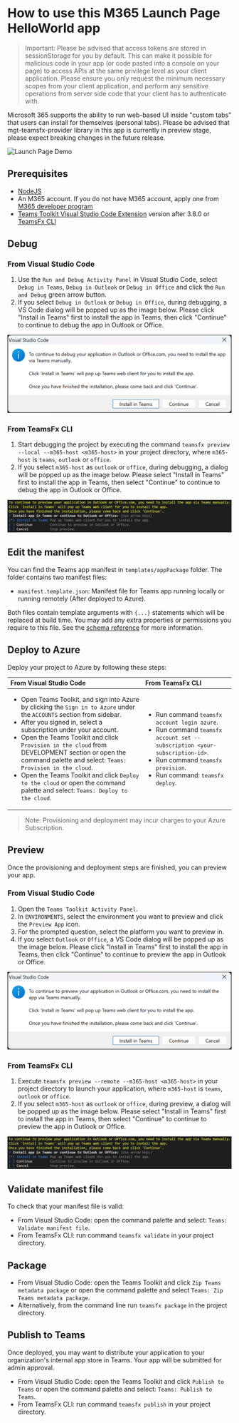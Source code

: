 # How to use this M365 Launch Page HelloWorld app

> Important: Please be advised that access tokens are stored in sessionStorage for you by default. This can make it possible for malicious code in your app (or code pasted into a console on your page) to access APIs at the same privilege level as your client application. Please ensure you only request the minimum necessary scopes from your client application, and perform any sensitive operations from server side code that your client has to authenticate with.

Microsoft 365 supports the ability to run web-based UI inside "custom tabs" that users can install for themselves (personal tabs). Please be advised that mgt-teamsfx-provider library in this app is currently in preview stage, please expect breaking changes in the future release.

![Launch Page Demo](./images/launch-page-demo.gif)

## Prerequisites

- [NodeJS](https://nodejs.org/en/)
- An M365 account. If you do not have M365 account, apply one from [M365 developer program](https://developer.microsoft.com/en-us/microsoft-365/dev-program)
- [Teams Toolkit Visual Studio Code Extension](https://aka.ms/teams-toolkit) version after 3.8.0 or [TeamsFx CLI](https://aka.ms/teamsfx-cli)

## Debug
### From Visual Studio Code
1. Use the `Run and Debug Activity Panel` in Visual Studio Code, select `Debug in Teams`, `Debug in Outlook` or `Debug in Office` and click the `Run and Debug` green arrow button.
2. If you select `Debug in Outlook` or `Debug in Office`, during debugging, a VS Code dialog will be popped up as the image below. Please click "Install in Teams" first to install the app in Teams, then click "Continue" to continue to debug the app in Outlook or Office.

  ![Install in Teams VSC Local](./images/install-in-teams-vsc-local.png)

### From TeamsFx CLI
1. Start debugging the project by executing the command `teamsfx preview --local --m365-host <m365-host>` in your project directory, where `m365-host` is `teams`, `outlook` or `office`.
2. If you select `m365-host` as `outlook` or `office`, during debugging, a dialog will be popped up as the image below. Please select "Install in Teams" first to install the app in Teams, then select "Continue" to continue to debug the app in Outlook or Office.

  ![Install in Teams CLI](./images/install-in-teams-cli.png)

## Edit the manifest

You can find the Teams app manifest in `templates/appPackage` folder. The folder contains two manifest files:
* `manifest.template.json`: Manifest file for Teams app running locally or running remotely (After deployed to Azure).

Both files contain template arguments with `{...}` statements which will be replaced at build time. You may add any extra properties or permissions you require to this file. See the [schema reference](https://docs.microsoft.com/en-us/microsoftteams/platform/resources/schema/manifest-schema) for more information.

## Deploy to Azure

Deploy your project to Azure by following these steps:

| From Visual Studio Code                                                                                                                                                                                                                                                                                                                                                  | From TeamsFx CLI                                                                                                                                                                                                                    |
| :----------------------------------------------------------------------------------------------------------------------------------------------------------------------------------------------------------------------------------------------------------------------------------------------------------------------------------------------------------------------- | :---------------------------------------------------------------------------------------------------------------------------------------------------------------------------------------------------------------------------------- |
| <ul><li>Open Teams Toolkit, and sign into Azure by clicking the `Sign in to Azure` under the `ACCOUNTS` section from sidebar.</li> <li>After you signed in, select a subscription under your account.</li><li>Open the Teams Toolkit and click `Provision in the cloud` from DEVELOPMENT section or open the command palette and select: `Teams: Provision in the cloud`.</li><li>Open the Teams Toolkit and click `Deploy to the cloud` or open the command palette and select: `Teams: Deploy to the cloud`.</li></ul> | <ul> <li>Run command `teamsfx account login azure`.</li> <li>Run command `teamsfx account set --subscription <your-subscription-id>`.</li> <li> Run command `teamsfx provision`.</li> <li>Run command: `teamsfx deploy`. </li></ul> |

> Note: Provisioning and deployment may incur charges to your Azure Subscription.

## Preview

Once the provisioning and deployment steps are finished, you can preview your app.

### From Visual Studio Code
1. Open the `Teams Toolkit Activity Panel`.
2. In `ENVIRONMENTS`, select the environment you want to preview and click the `Preview App` icon.
3. For the prompted question, select the platform you want to preview in.
4. If you select `Outlook` or `Office`, a VS Code dialog will be popped up as the image below. Please click "Install in Teams" first to install the app in Teams, then click "Continue" to continue to preview the app in Outlook or Office.

  ![Install in Teams VSC Remote](./images/install-in-teams-vsc-remote.png)

### From TeamsFx CLI
1. Execute `teamsfx preview --remote --m365-host <m365-host>` in your project directory to launch your application, where `m365-host` is `teams`, `outlook` or `office`.
2. If you select `m365-host` as `outlook` or `office`, during preview, a dialog will be popped up as the image below. Please select "Install in Teams" first to install the app in Teams, then select "Continue" to continue to preview the app in Outlook or Office.

  ![Install in Teams CLI](./images/install-in-teams-cli.png)

## Validate manifest file

To check that your manifest file is valid:

- From Visual Studio Code: open the command palette and select: `Teams: Validate manifest file`.
- From TeamsFx CLI: run command `teamsfx validate` in your project directory.

## Package

- From Visual Studio Code: open the Teams Toolkit and click `Zip Teams metadata package` or open the command palette and select `Teams: Zip Teams metadata package`.
- Alternatively, from the command line run `teamsfx package` in the project directory.

## Publish to Teams

Once deployed, you may want to distribute your application to your organization's internal app store in Teams. Your app will be submitted for admin approval.

- From Visual Studio Code: open the Teams Toolkit and click `Publish to Teams` or open the command palette and select: `Teams: Publish to Teams`.
- From TeamsFx CLI: run command `teamsfx publish` in your project directory.
